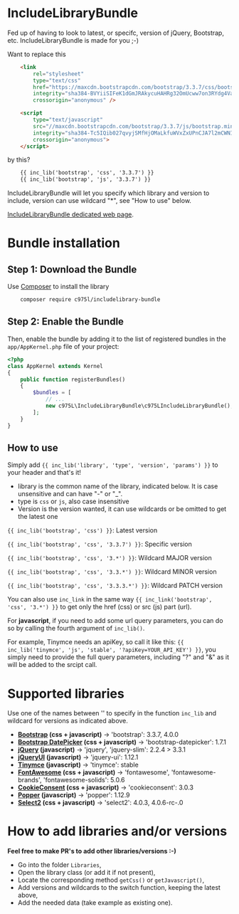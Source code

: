 IncludeLibraryBundle
====================

Fed up of having to look to latest, or specifc, version of jQuery, Bootstrap, etc. IncludeLibraryBundle is made for you ;-)

Want to replace this
```html
    <link
        rel="stylesheet"
        type="text/css"
        href="https://maxcdn.bootstrapcdn.com/bootstrap/3.3.7/css/bootstrap.min.css"
        integrity="sha384-BVYiiSIFeK1dGmJRAkycuHAHRg32OmUcww7on3RYdg4Va+PmSTsz/K68vbdEjh4u"
        crossorigin="anonymous" />

    <script
        type="text/javascript"
        src="//maxcdn.bootstrapcdn.com/bootstrap/3.3.7/js/bootstrap.min.js"
        integrity="sha384-Tc5IQib027qvyjSMfHjOMaLkfuWVxZxUPnCJA7l2mCWNIpG9mGCD8wGNIcPD7Txa"
        crossorigin="anonymous">
    </script>
```

by this?
```html
    {{ inc_lib('bootstrap', 'css', '3.3.7') }}
    {{ inc_lib('bootstrap', 'js', '3.3.7') }}
```

IncludeLibraryBundle will let you specify which library and version to include, version can use wildcard "*", see "How to use" below.

[IncludeLibraryBundle dedicated web page](https://975l.com/en/pages/include-library-bundle).

Bundle installation
===================

Step 1: Download the Bundle
---------------------------
Use [Composer](https://getcomposer.org) to install the library
```bash
    composer require c975l/includelibrary-bundle
```

Step 2: Enable the Bundle
-------------------------
Then, enable the bundle by adding it to the list of registered bundles in the `app/AppKernel.php` file of your project:

```php
<?php
class AppKernel extends Kernel
{
    public function registerBundles()
    {
        $bundles = [
            // ...
            new c975L\IncludeLibraryBundle\c975LIncludeLibraryBundle(),
        ];
    }
}
```

How to use
----------
Simply add `{{ inc_lib('library', 'type', 'version', 'params') }}` to your header and that's it!
- library is the common name of the library, indicated below. It is case unsensitive and can have "-" or "_".
- type is `css` or `js`, also case insensitive
- Version is the version wanted, it can use wildcards or be omitted to get the latest one

`{{ inc_lib('bootstrap', 'css') }}`: Latest version

`{{ inc_lib('bootstrap', 'css', '3.3.7') }}`: Specific version

`{{ inc_lib('bootstrap', 'css', '3.*') }}`: Wildcard MAJOR version

`{{ inc_lib('bootstrap', 'css', '3.3.*') }}`: Wildcard MINOR version

`{{ inc_lib('bootstrap', 'css', '3.3.3.*') }}`: Wildcard PATCH version

You can also use `inc_link` in the same way `{{ inc_link('bootstrap', 'css', '3.*') }}` to get only the href (css) or src (js) part (url).

For **javascript**, if you need to add some url query parameters, you can do so by calling the fourth argument of `inc_lib()`.

For example, Tinymce needs an apiKey, so call it like this: `{{ inc_lib('tinymce', 'js', 'stable', '?apiKey=YOUR_API_KEY') }}`, you simply need to provide the full query parameters, including "?" and "&" as it will be added to the srcipt call.


Supported libraries
===================
Use one of the names between '' to specify in the function `inc_lib` and wildcard for versions as indicated above.

- **[Bootstrap](http://getbootstrap.com) (css + javascript)** -> 'bootstrap': 3.3.7, 4.0.0
- **[Bootstrap DatePicker](https://github.com/uxsolutions/bootstrap-datepicker) (css + javascript)** -> 'bootstrap-datepicker': 1.7.1
- **[jQuery](https://jquery.com) (javascript)** -> 'jquery', 'jquery-slim': 2.2.4 > 3.3.1
- **[jQueryUI](https://jquery.com/ui) (javascript)** -> 'jquery-ui': 1.12.1
- **[Tinymce](https://www.tinymce.com) (javascript)** -> 'tinymce': stable
- **[FontAwesome](https://fontawesome.com) (css + javascript)** -> 'fontawesome', 'fontawesome-brands', 'fontawesome-solids': 5.0.6
- **[CookieConsent](https://cookieconsent.insites.com) (css + javascript)** -> 'cookieconsent': 3.0.3
- **[Popper](https://popper.js.org) (javascript)** -> 'popper': 1.12.9
- **[Select2](https://select2.org) (css + javascript)** -> 'select2': 4.0.3, 4.0.6-rc-.0

How to add libraries and/or versions
====================================
**Feel free to make PR's to add other libraries/versions :-)**

- Go into the folder `Libraries`,
- Open the library class (or add it if not present),
- Locate the corresponding method `getCss()` or `getJavascript()`,
- Add versions and wildcards to the switch function, keeping the latest above,
- Add the needed data (take example as existing one).
